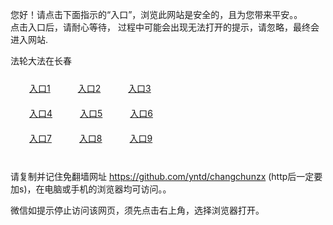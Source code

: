 您好！请点击下面指示的“入口”，浏览此网站是安全的，且为您带来平安。。 <br/>
点击入口后，请耐心等待， 过程中可能会出现无法打开的提示，请忽略，最终会进入网站. </br>

法轮大法在长春<br/>
<div style="padding:10px"><a style="margin:20px" target="_blank" href="https://d1hp9jeqlwafof.cloudfront.net/2Qpsp?pzqjlsy" id="ccLink1" rel="nofollow">入口1</a> <a target="_blank" style="margin:20px" href="https://d35llnq4s0ng1p.cloudfront.net/2Qpsp?vdvyuqsw" id="ccLink2" rel="nofollow">入口2</a> <a style="margin:20px" target="_blank" href="https://d2dub4lsdyr46o.cloudfront.net/2Qpsp?iryri" id="ccLink3" rel="nofollow">入口3</a></div>

<div style="padding:10px" ><a style="margin:20px" target="_blank" href="https://d1hp9jeqlwafof.cloudfront.net/2Qpsp?pzqjlsy" id="ccLink4" rel="nofollow">入口4</a> <a style="margin:20px" href="https://d35llnq4s0ng1p.cloudfront.net/2Qpsp?vdvyuqsw" target="_blank" id="ccLink5" rel="nofollow">入口5</a> <a style="margin:20px" href="https://d2dub4lsdyr46o.cloudfront.net/2Qpsp?iryri" target="_blank" id="ccLink6" rel="nofollow">入口6</a></div>

<div style="padding:10px"><a style="margin:20px" target="_blank" href="https://d1hp9jeqlwafof.cloudfront.net/2Qpsp?pzqjlsy" id="ccLink7" rel="nofollow">入口7</a> <a style="margin:20px" href="https://d35llnq4s0ng1p.cloudfront.net/2Qpsp?vdvyuqsw" target="_blank" id="ccLink8" rel="nofollow">入口8</a> <a style="margin:20px" target="_blank" href="https://d2dub4lsdyr46o.cloudfront.net/2Qpsp?iryri" id="ccLink9" rel="nofollow">入口9</a></div>

<br/>



请复制并记住免翻墙网址 https://github.com/yntd/changchunzx (http后一定要加s)，在电脑或手机的浏览器均可访问。。<br/>

微信如提示停止访问该网页，须先点击右上角，选择浏览器打开。
